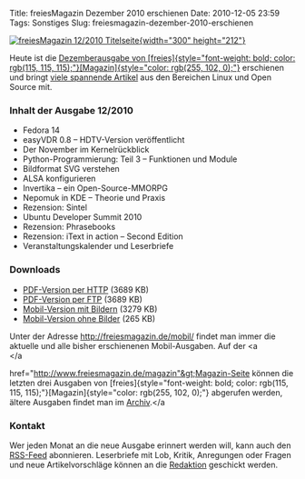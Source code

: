Title: freiesMagazin Dezember 2010 erschienen
Date: 2010-12-05 23:59
Tags: Sonstiges
Slug: freiesmagazin-dezember-2010-erschienen

[![freiesMagazin 12/2010
Titelseite](http://www.freiesmagazin.de/system/files/freiesmagazin-2010-12.png){width="300"
height="212"}](http://www.freiesmagazin.de/system/files/freiesmagazin-2010-12.png)


Heute ist die [Dezemberausgabe von
[freies]{style="font-weight: bold; color: rgb(115, 115, 115);"}[Magazin]{style="color: rgb(255, 102, 0);"}](http://www.freiesmagazin.de/20101205-dezemberausgabe-erschienen)
erschienen und bringt [viele spannende
Artikel](http://www.freiesmagazin.de/freiesMagazin-2010-12) aus den
Bereichen Linux und Open Source mit.


### Inhalt der Ausgabe 12/2010


-   Fedora 14
-   easyVDR 0.8 – HDTV-Version veröffentlicht
-   Der November im Kernelrückblick
-   Python-Programmierung: Teil 3 – Funktionen und Module
-   Bildformat SVG verstehen
-   ALSA konfigurieren
-   Invertika – ein Open-Source-MMORPG
-   Nepomuk in KDE – Theorie und Praxis
-   Rezension: Sintel
-   Ubuntu Developer Summit 2010
-   Rezension: Phrasebooks
-   Rezension: iText in action – Second Edition
-   Veranstaltungskalender und Leserbriefe


<!--break--><!--break-->

### Downloads


-   [PDF-Version per
    HTTP](http://www.freiesmagazin.de/ftp/2010/freiesMagazin-2010-12.pdf)
    (3689 KB)
-   [PDF-Version per
    FTP](ftp://ftp.freiesmagazin.de/2010/freiesMagazin-2010-12.pdf)
    (3689 KB)
-   [Mobil-Version mit
    Bildern](http://www.freiesmagazin.de/mobil/freiesMagazin-2010-12-bilder.html)
    (3279 KB)
-   [Mobil-Version ohne
    Bilder](http://www.freiesmagazin.de/mobil/freiesMagazin-2010-12.html)
    (265 KB)


Unter der Adresse <http://freiesmagazin.de/mobil/> findet man immer die
aktuelle und alle bisher erschienenen Mobil-Ausgaben. Auf der
<a<br></a<br>

href="http://www.freiesmagazin.de/magazin"&gt;Magazin-Seite können die
letzten drei Ausgaben von
[freies]{style="font-weight: bold; color: rgb(115, 115, 115);"}[Magazin]{style="color: rgb(255, 102, 0);"}
abgerufen werden, ältere Ausgaben findet man im
[Archiv](http://www.freiesmagazin.de/archiv).</a<br>


### Kontakt


Wer jeden Monat an die neue Ausgabe erinnert werden will, kann auch den
[RSS-Feed](http://www.freiesmagazin.de/rss.xml) abonnieren. Leserbriefe
mit Lob, Kritik, Anregungen oder Fragen und neue Artikelvorschläge
können an die [Redaktion](http://www.freiesmagazin.de/kontakt) geschickt
werden.



